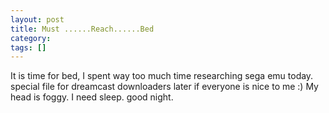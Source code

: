 ```yaml
---
layout: post
title: Must ......Reach......Bed
category: 
tags: []
---
```



It is time for bed, I spent way too much time researching sega emu today.  special file for dreamcast downloaders later if everyone is nice to me :)  My head is foggy.  I need sleep. good night.
